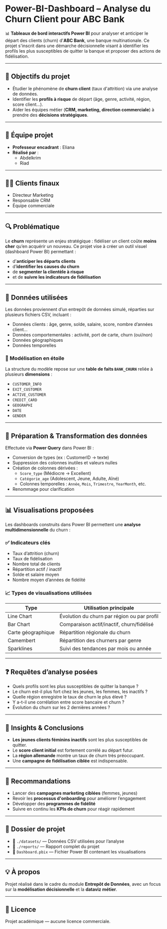 # Power-BI-Dashboard – Analyse du Churn Client pour ABC Bank

📊 **Tableaux de bord interactifs Power BI** pour analyser et anticiper le départ des clients (churn) d'**ABC Bank**, une banque multinationale. Ce projet s'inscrit dans une démarche décisionnelle visant à identifier les profils les plus susceptibles de quitter la banque et proposer des actions de fidélisation.

---

## 🎯 Objectifs du projet

- Étudier le phénomène de **churn client** (taux d'attrition) via une analyse de données.
- Identifier les **profils à risque** de départ (âge, genre, activité, région, score client…).
- Aider les équipes métier (**CRM, marketing, direction commerciale**) à prendre des **décisions stratégiques**.

---

## 👥 Équipe projet

- **Professeur encadrant** : Eliana  
- **Réalisé par** :
  - Abdelkrim  
  - Riad

---

## 🧑‍💼 Clients finaux

- Directeur Marketing
- Responsable CRM
- Équipe commerciale

---

## 🔍 Problématique

Le **churn** représente un enjeu stratégique : fidéliser un client coûte **moins cher** qu’en acquérir un nouveau. Ce projet vise à créer un outil visuel (dashboard Power BI) permettant :

- d'**anticiper les départs clients**
- d’**identifier les causes du churn**
- de **segmenter la clientèle à risque**
- et de **suivre les indicateurs de fidélisation**

---

## 🧰 Données utilisées

Les données proviennent d’un entrepôt de données simulé, réparties sur plusieurs fichiers CSV, incluant :

- Données clients : âge, genre, solde, salaire, score, nombre d’années client…
- Données comportementales : activité, port de carte, churn (oui/non)
- Données géographiques
- Données temporelles

### 🔗 Modélisation en étoile

La structure du modèle repose sur une **table de faits `BANK_CHURN`** reliée à plusieurs **dimensions** :

- `CUSTOMER_INFO`
- `EXIT_CUSTOMER`
- `ACTIVE_CUSTOMER`
- `CREDIT_CARD`
- `GEOGRAPHI`
- `DATE`
- `GENDER`

---

## 🔨 Préparation & Transformation des données

Effectuée via **Power Query** dans Power BI :

- Conversion de types (ex : CustomerID → texte)
- Suppression des colonnes inutiles et valeurs nulles
- Création de colonnes dérivées :
  - `Score_type` (Médiocre → Excellent)
  - `Catégorie_age` (Adolescent, Jeune, Adulte, Aîné)
  - Colonnes temporelles : `Année`, `Mois`, `Trimestre`, `YearMonth`, etc.
- Renommage pour clarification

---

## 📊 Visualisations proposées

Les dashboards construits dans Power BI permettent une **analyse multidimensionnelle** du churn :

### ✅ Indicateurs clés

- Taux d’attrition (churn)
- Taux de fidélisation
- Nombre total de clients
- Répartition actif / inactif
- Solde et salaire moyen
- Nombre moyen d’années de fidélité

### 📈 Types de visualisations utilisées

| Type            | Utilisation principale                                              |
|-----------------|---------------------------------------------------------------------|
| Line Chart      | Évolution du churn par région ou par profil                         |
| Bar Chart       | Comparaison actif/inactif, churn/fidélisé                          |
| Carte géographique | Répartition régionale du churn                                     |
| Camembert       | Répartition des churners par genre                                  |
| Sparklines      | Suivi des tendances par mois ou année                               |

---

## ❓ Requêtes d’analyse posées

- Quels profils sont les plus susceptibles de quitter la banque ?
- Le churn est-il plus fort chez les jeunes, les femmes, les inactifs ?
- Quelle région enregistre le taux de churn le plus élevé ?
- Y a-t-il une corrélation entre score bancaire et churn ?
- Évolution du churn sur les 2 dernières années ?

---

## 🧠 Insights & Conclusions

- **Les jeunes clients féminins inactifs** sont les plus susceptibles de quitter.
- Le **score client initial** est fortement corrélé au départ futur.
- La **région allemande** montre un taux de churn très préoccupant.
- Une **campagne de fidélisation ciblée** est indispensable.

---

## 🧩 Recommandations

- Lancer des **campagnes marketing ciblées** (femmes, jeunes)
- Revoir les **processus d'onboarding** pour améliorer l’engagement
- Développer des **programmes de fidélité**
- Suivre en continu les **KPIs de churn** pour réagir rapidement

---

## 📎 Dossier de projet

- 📁 `./datasets/` — Données CSV utilisées pour l’analyse
- 📁 `./reports/` — Rapport complet du projet
- 📄 `Dashboard.pbix` — Fichier Power BI contenant les visualisations

---

## 💡 À propos

Projet réalisé dans le cadre du module **Entrepôt de Données**, avec un focus sur la **modélisation décisionnelle** et la **dataviz métier**.

---

## 📜 Licence

Projet académique — aucune licence commerciale.
